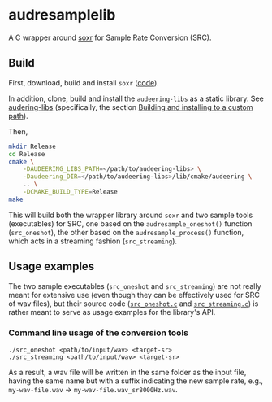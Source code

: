 # audresamplelib

A C wrapper around [soxr](https://sourceforge.net/projects/soxr/) for Sample 
Rate Conversion (SRC).


## Build
First, download, build and install `soxr` ([code](https://sourceforge.net/p/soxr/code/ci/master/tree/)).

In addition, clone, build and install the `audeering-libs` as a static library.
See [audering-libs](https://gitlab.audeering.com/tools/audeering-libs) 
(specifically, the section 
[Building and installing to a custom path](https://gitlab.audeering.com/tools/audeering-libs#building-and-installing-to-a-custom-path)).

Then,
```bash
mkdir Release
cd Release
cmake \
    -DAUDEERING_LIBS_PATH=</path/to/audeering-libs> \
    -Daudeering_DIR=</path/to/audeering-libs>/lib/cmake/audeering \
    .. \
    -DCMAKE_BUILD_TYPE=Release
make
```
This will build both the wrapper library around `soxr` and two sample tools 
(executables) for SRC, one based on the `audresample_oneshot()` function 
(`src_oneshot`), the other based on the `audresample_process()` function, which 
acts in a streaming fashion (`src_streaming`).

## Usage examples
The two sample executables (`src_oneshot` and `src_streaming`) are not really 
meant for extensive use (even though they can be effectively used for SRC of wav
files), but their source code ([`src_oneshot.c`](src_oneshot.c) and 
[`src_streaming.c`](src_streaming.c)) is rather meant to serve as usage examples 
for the library's API. 

### Command line usage of the conversion tools
```
./src_oneshot <path/to/input/wav> <target-sr>
./src_streaming <path/to/input/wav> <target-sr>
```
As a result, a wav file will be written in the same folder as the input file, 
having the same name but with a suffix indicating the new sample rate, e.g., 
`my-wav-file.wav` -> `my-wav-file.wav_sr8000Hz.wav`.